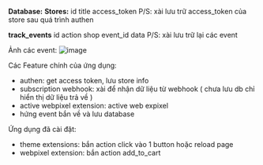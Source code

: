 **Database:**
**Stores:**
id
title
access_token
P/S: xài lưu trữ access_token của store sau quá trình authen

**track_events**
id
action
shop
event_id
data
P/S: xài lưu trữ lại các event

Ảnh các event:
![image](https://github.com/user-attachments/assets/30c60d6e-2248-4114-bb29-ee8fac495833)

Các Feature chính của ứng dụng:
- authen: get access token, lưu store info
- subscription webhook: xài để nhận dữ liệu từ webhook ( chưa lưu db chỉ hiển thị dữ liệu trả về )
- active webpixel extension: active web expixel
- hứng event bắn về và lưu database

Ứng dụng đã cài đặt:
- theme extensions: bắn action click vào 1 button hoặc reload page
- webpixel extension: bắn action add_to_cart
  
